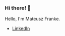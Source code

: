 ### Hi there! 👋
Hello, I'm Mateusz Franke.
- [LinkedIn](https://www.linkedin.com/in/mateusz-franke-bb8aa4101/)